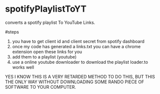# spotifyPlaylistToYT
converts a spotify playlist To YouTube Links.


#steps

1. you have to get client id and client secret from spotify dashboard
2. once my code has generated a links.txt you can have a chrome extension open these links for you
3. add them to a playlist (youtube) 
4. use a online youtube downloader to download the playlist loader.to works well

YES I KNOW THIS IS A VERY RETARDED METHOD TO DO THIS, BUT THIS THE ONLY WAY WITHOUT DOWNLOADING SOME RANDO PIECE OF SOFTWARE TO YOUR COMPUTER.
